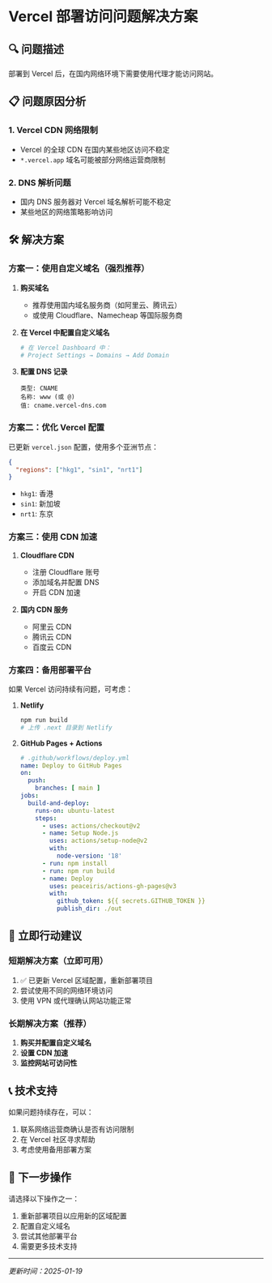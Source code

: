 # Vercel 部署访问问题解决方案

## 🔍 问题描述
部署到 Vercel 后，在国内网络环境下需要使用代理才能访问网站。

## 📋 问题原因分析

### 1. Vercel CDN 网络限制
- Vercel 的全球 CDN 在国内某些地区访问不稳定
- `*.vercel.app` 域名可能被部分网络运营商限制

### 2. DNS 解析问题
- 国内 DNS 服务器对 Vercel 域名解析可能不稳定
- 某些地区的网络策略影响访问

## 🛠️ 解决方案

### 方案一：使用自定义域名（强烈推荐）

1. **购买域名**
   - 推荐使用国内域名服务商（如阿里云、腾讯云）
   - 或使用 Cloudflare、Namecheap 等国际服务商

2. **在 Vercel 中配置自定义域名**
   ```bash
   # 在 Vercel Dashboard 中：
   # Project Settings → Domains → Add Domain
   ```

3. **配置 DNS 记录**
   ```
   类型: CNAME
   名称: www (或 @)
   值: cname.vercel-dns.com
   ```

### 方案二：优化 Vercel 配置

已更新 `vercel.json` 配置，使用多个亚洲节点：
```json
{
  "regions": ["hkg1", "sin1", "nrt1"]
}
```

- `hkg1`: 香港
- `sin1`: 新加坡  
- `nrt1`: 东京

### 方案三：使用 CDN 加速

1. **Cloudflare CDN**
   - 注册 Cloudflare 账号
   - 添加域名并配置 DNS
   - 开启 CDN 加速

2. **国内 CDN 服务**
   - 阿里云 CDN
   - 腾讯云 CDN
   - 百度云 CDN

### 方案四：备用部署平台

如果 Vercel 访问持续有问题，可考虑：

1. **Netlify**
   ```bash
   npm run build
   # 上传 .next 目录到 Netlify
   ```

2. **GitHub Pages + Actions**
   ```yaml
   # .github/workflows/deploy.yml
   name: Deploy to GitHub Pages
   on:
     push:
       branches: [ main ]
   jobs:
     build-and-deploy:
       runs-on: ubuntu-latest
       steps:
         - uses: actions/checkout@v2
         - name: Setup Node.js
           uses: actions/setup-node@v2
           with:
             node-version: '18'
         - run: npm install
         - run: npm run build
         - name: Deploy
           uses: peaceiris/actions-gh-pages@v3
           with:
             github_token: ${{ secrets.GITHUB_TOKEN }}
             publish_dir: ./out
   ```

## 🚀 立即行动建议

### 短期解决方案（立即可用）
1. ✅ 已更新 Vercel 区域配置，重新部署项目
2. 尝试使用不同的网络环境访问
3. 使用 VPN 或代理确认网站功能正常

### 长期解决方案（推荐）
1. **购买并配置自定义域名**
2. **设置 CDN 加速**
3. **监控网站可访问性**

## 📞 技术支持

如果问题持续存在，可以：
1. 联系网络运营商确认是否有访问限制
2. 在 Vercel 社区寻求帮助
3. 考虑使用备用部署方案

## 🔄 下一步操作

请选择以下操作之一：
1. 重新部署项目以应用新的区域配置
2. 配置自定义域名
3. 尝试其他部署平台
4. 需要更多技术支持

---
*更新时间：2025-01-19*